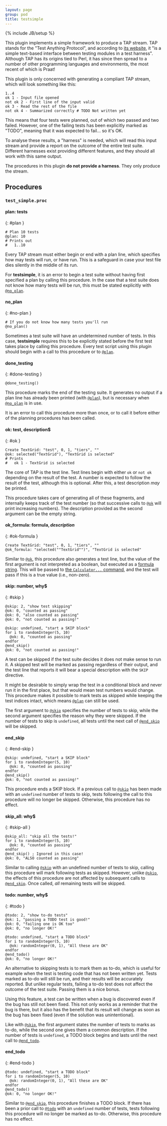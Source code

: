 ```yaml
---
layout: page
group: pod
title: testsimple
---
```

{% include JB/setup %}

This plugin implements a simple framework to produce a TAP stream. TAP stands
for the "Test Anything Protocol", and according to [its website][tap], it "is a
simple text-based interface between testing modules in a test harness". Although
TAP has its origins tied to Perl, it has since then spread to a number of other
programming languages and environments, the most recent of which is Praat!

[tap]: http://testanything.org/

This plugin is only concerned with generating a compliant TAP stream, which will
look something like this:

    1..4
    ok 1 - Input file opened
    not ok 2 - First line of the input valid
    ok 3 - Read the rest of the file
    not ok 4 - Summarized correctly # TODO Not written yet

This means that four tests were planned, out of which two passed and two failed.
However, one of the failing tests has been explicitly marked as "TODO", meaning
that it was expected to fail... so it's OK.

To analyse these results, a "harness" is needed, which will read this input
stream and provide a report on the outcome of the entire test suite. Different
harnesses exist providing different features, and they should all work with this
same output.

The procedures in this plugin **do not provide a harness**. They only produce
the stream.

## Procedures

### `test_simple.proc`

#### plan: tests
{: #plan }

    # Plan 10 tests
    @plan: 10
    # Prints out
    #   1..10

Every TAP stream must either begin or end with a plan line, which specifies how
may tests will run, or have run. This is a safeguard in case your test file dies
silently in the middle of its run.

For **testsimple**, it is an error to begin a test suite without having first
specified a plan by calling this procedure. In the case that a test suite does
not know how many tests will be run, this must be stated explicitly with
[`@no_plan`](#no-plan).

#### no_plan
{: #no-plan }

    # If you do not know how many tests you'll run
    @no_plan()

Sometimes a test suite will have an undetermined number of tests. In this case,
**testsimple** requires this to be explicitly stated before the first test takes
place by calling this procedure. Every test script using this plugin should
begin with a call to this procedure or to [`@plan`](#plan).

#### done_testing
{: #done-testing }

    @done_testing()

This procedure marks the end of the testing suite. It generates no output if a
plan line has already been printed (with [`@plan`](#plan)), but is necessary
when [`@no_plan`](#no-plan) is in use.

It is an error to call this procedure more than once, or to call it before
either of the planning procedures has been called.

#### ok: test, description$
{: #ok }

    Create TextGrid: "test", 0, 1, "tiers", ""
    @ok: selected("TextGrid"), "TextGrid is selected"
    # Prints
    #   ok 1 - TextGrid is selected

The core of TAP is the test line. Test lines begin with either `ok` or `not ok`
depending on the result of the test. A number is expected to follow the result
of the test, although this is optional. After this, a test description _may_ be
printed.

This procedure takes care of generating all of these fragments, and internally
keeps track of the test number (so that successive calls to [`@ok`](#ok) will
print increasing numbers). The description provided as the second argument can
be the empty string.

#### ok_formula: formula$, description$
{: #ok-formula }

    Create TextGrid: "test", 0, 1, "tiers", ""
    @ok_formula: "selected(""TextGrid"")", "TextGrid is selected"

Similar to [`@ok`](#ok), this procedure also generates a test line, but the
value of the first argument is not interpreted as a boolean, but executed as a
[formula string][formulas]. This will be passed to
[the `Calculator...` command][calculator], and the test will pass if this is a
true value (i.e., non-zero).

[formulas]: http://www.fon.hum.uva.nl/praat/manual/Formulas.html
[calculator]: http://www.fon.hum.uva.nl/praat/manual/Calculator___.html

#### skip: number, why$
{: #skip }

    @skip: 2, "show test skipping"
    @ok: 0, "counted as passing"
    @ok: 0, "also counted as passing"
    @ok: 0, "not counted as passing!"

    @skip: undefined, "start a SKIP block"
    for i to randomInteger(5, 10)
      @ok: 0, "counted as passing"
    endfor
    @end_skip()
    @ok: 0, "not counted as passing!"

A test can be skipped if the test suite decides it does not make sense to run
it. A skipped test will be marked as passing regardless of their output, and the
test line that reports it will bear a special description with the `SKIP`
directive.

It might be desirable to simply wrap the test in a conditional block and never
run it in the first place, but that would mean test numbers would change. This
procedure makes it possible to mark tests as skipped while keeping the test
indices intact, which means [`@plan`](#plan) can still be used.

The first argument to [`@skip`](#skip) specifies the number of tests to skip,
while the second argument specifies the reason why they were skipped. If the
number of tests to skip is `undefined`, all tests until the next call of
[`@end_skip`](#end-skip) will be skipped.

#### end_skip
{: #end-skip }

    @skip: undefined, "start a SKIP block"
    for i to randomInteger(5, 10)
      @ok: 0, "counted as passing"
    endfor
    @end_skip()
    @ok: 0, "not counted as passing!"

This procedure ends a SKIP block. If a previous call to [`@skip`](#skip) has
been made with an `undefined` number of tests to skip, tests following the call
to this procedure will no longer be skipped. Otherwise, this procedure has no
effect.

#### skip_all: why$
{: #skip-all }

    @skip_all: "skip all the tests!"
    for i to randomInteger(5, 10)
      @ok: 0, "counted as passing"
    endfor
    @end_skip() ; Ignored in this case!
    @ok: 0, "ALSO counted as passing"

Similar to calling [`@skip`](#skip) with an undefined number of tests to skip,
calling this procedure will mark following tests as skipped. However, unlike
[`@skip`](#skip), the effects of this procedure are not affected by subsequent
calls to [`@end_skip`](#end-skip). Once called, _all_ remaining tests will be
skipped.

#### todo: number, why$
{: #todo }

    @todo: 2, "show to-do tests"
    @ok: 1, "passing a TODO test is good!"
    @ok: 0, "failing one is OK too"
    @ok: 0, "no longer OK!"

    @todo: undefined, "start a TODO block"
    for i to randomInteger(5, 10)
      @ok: randomInteger(0, 1), "All these are OK"
    endfor
    @end_todo()
    @ok: 0, "no longer OK!"

An alternative to skipping tests is to mark them as to-do, which is useful for
example when the test is testing code that has not been written yet. Tests
marked as to-do will still be run, and their results will be accurately
reported. But unlike regular tests, failing a to-do test does not affect the
outcome of the test suite. Passing them is a nice bonus.

Using this feature, a test can be written when a bug is discovered even if the
bug has still not been fixed. This not only works as a reminder that the bug is
there, but it also has the benefit that its result will change as soon as the
bug has been fixed (even if the solution was unintentional).

Like with [`@skip`](#skip), the first argument states the number of tests to
marks as to-do, while the second one gives them a common description. If the
number of tests is `undefined`, a TODO block begins and lasts until the next
call to [`@end_todo`](#end-todo).

#### end_todo
{: #end-todo }

    @todo: undefined, "start a TODO block"
    for i to randomInteger(5, 10)
      @ok: randomInteger(0, 1), "All these are OK"
    endfor
    @end_todo()
    @ok: 0, "no longer OK!"

Similar to [`@end_skip`](#end-skip), this procedure finishes a TODO block. If
there has been a prior call to [`@todo`](#todo) with an `undefined` number of
tests, tests following this procedure will no longer be marked as to-do.
Otherwise, this procedure has no effect.
